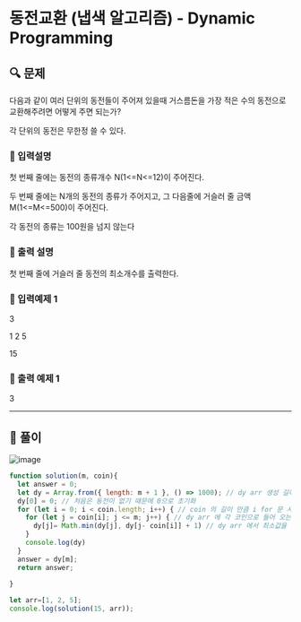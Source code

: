 # 동전교환 (냅색 알고리즘) - Dynamic Programming

##  🔍 문제 
다음과 같이 여러 단위의 동전들이 주어져 있을때 거스름돈을 가장 적은 수의 동전으로 교환해주려면 어떻게 주면 되는가? 

각 단위의 동전은 무한정 쓸 수 있다.


### 🔹 입력설명
첫 번째 줄에는 동전의 종류개수 N(1<=N<=12)이 주어진다. 

두 번째 줄에는 N개의 동전의 종류가 주어지고, 그 다음줄에 거슬러 줄 금액 M(1<=M<=500)이 주어진다. 

각 동전의 종류는 100원을 넘지 않는다

### 🔹 출력 설명   
첫 번째 줄에 거슬러 줄 동전의 최소개수를 출력한다.

### 🔹 입력예제 1
3

1 2 5

15 

### 🔹 출력 예제 1
3


----

##  📌 풀이

![image](https://user-images.githubusercontent.com/28912774/126052196-85c35e5a-4abd-44eb-bcad-22abda9ecc56.png)


```js
function solution(m, coin){  
  let answer = 0;
  let dy = Array.from({ length: m + 1 }, () => 1000); // dy arr 생성 길이가 m+1 에 초기화는 큰값인 1000으로 하기
  dy[0] = 0; // 처음은 동전이 없기 때문에 0으로 초기화
  for (let i = 0; i < coin.length; i++) { // coin 의 길이 만큼 i for 문 시작
    for (let j = coin[i]; j <= m; j++) { // dy arr 에 각 코인으로 들어 오는 수 만큼 for loop 시작
      dy[j]= Math.min(dy[j], dy[j- coin[i]] + 1) // dy arr 에서 최소값을 구함
    }
    console.log(dy)
  }
  answer = dy[m];
  return answer;
  
}

let arr=[1, 2, 5];
console.log(solution(15, arr));

```
